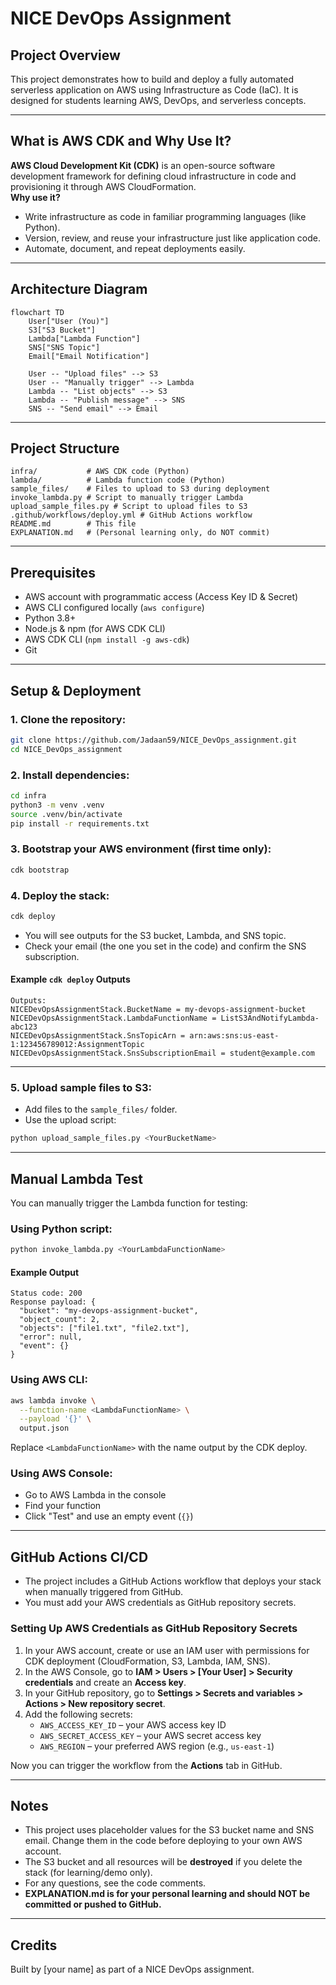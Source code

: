 # NICE DevOps Assignment

## Project Overview
This project demonstrates how to build and deploy a fully automated serverless application on AWS using Infrastructure as Code (IaC). It is designed for students learning AWS, DevOps, and serverless concepts.

---

## What is AWS CDK and Why Use It?

**AWS Cloud Development Kit (CDK)** is an open-source software development framework for defining cloud infrastructure in code and provisioning it through AWS CloudFormation.  
**Why use it?**
- Write infrastructure as code in familiar programming languages (like Python).
- Version, review, and reuse your infrastructure just like application code.
- Automate, document, and repeat deployments easily.

---

## Architecture Diagram

```mermaid
flowchart TD
    User["User (You)"]
    S3["S3 Bucket"]
    Lambda["Lambda Function"]
    SNS["SNS Topic"]
    Email["Email Notification"]

    User -- "Upload files" --> S3
    User -- "Manually trigger" --> Lambda
    Lambda -- "List objects" --> S3
    Lambda -- "Publish message" --> SNS
    SNS -- "Send email" --> Email
```

---

## Project Structure
```
infra/           # AWS CDK code (Python)
lambda/          # Lambda function code (Python)
sample_files/    # Files to upload to S3 during deployment
invoke_lambda.py # Script to manually trigger Lambda
upload_sample_files.py # Script to upload files to S3
.github/workflows/deploy.yml # GitHub Actions workflow
README.md        # This file
EXPLANATION.md   # (Personal learning only, do NOT commit)
```

---

## Prerequisites
- AWS account with programmatic access (Access Key ID & Secret)
- AWS CLI configured locally (`aws configure`)
- Python 3.8+
- Node.js & npm (for AWS CDK CLI)
- AWS CDK CLI (`npm install -g aws-cdk`)
- Git

---

## Setup & Deployment

### 1. Clone the repository:

```sh
git clone https://github.com/Jadaan59/NICE_DevOps_assignment.git
cd NICE_DevOps_assignment
```

### 2. Install dependencies:

```sh
cd infra
python3 -m venv .venv
source .venv/bin/activate
pip install -r requirements.txt
```

### 3. Bootstrap your AWS environment (first time only):

```sh
cdk bootstrap
```

### 4. Deploy the stack:

```sh
cdk deploy
```
- You will see outputs for the S3 bucket, Lambda, and SNS topic.
- Check your email (the one you set in the code) and confirm the SNS subscription.

#### Example `cdk deploy` Outputs

```
Outputs:
NICEDevOpsAssignmentStack.BucketName = my-devops-assignment-bucket
NICEDevOpsAssignmentStack.LambdaFunctionName = ListS3AndNotifyLambda-abc123
NICEDevOpsAssignmentStack.SnsTopicArn = arn:aws:sns:us-east-1:123456789012:AssignmentTopic
NICEDevOpsAssignmentStack.SnsSubscriptionEmail = student@example.com
```

---

### 5. Upload sample files to S3:
- Add files to the `sample_files/` folder.
- Use the upload script:

```sh
python upload_sample_files.py <YourBucketName>
```

---

## Manual Lambda Test
You can manually trigger the Lambda function for testing:

### Using Python script:
```sh
python invoke_lambda.py <YourLambdaFunctionName>
```

#### Example Output

```
Status code: 200
Response payload: {
  "bucket": "my-devops-assignment-bucket",
  "object_count": 2,
  "objects": ["file1.txt", "file2.txt"],
  "error": null,
  "event": {}
}
```

### Using AWS CLI:
```sh
aws lambda invoke \
  --function-name <LambdaFunctionName> \
  --payload '{}' \
  output.json
```
Replace `<LambdaFunctionName>` with the name output by the CDK deploy.

### Using AWS Console:
- Go to AWS Lambda in the console
- Find your function
- Click "Test" and use an empty event (`{}`)

---

## GitHub Actions CI/CD

- The project includes a GitHub Actions workflow that deploys your stack when manually triggered from GitHub.
- You must add your AWS credentials as GitHub repository secrets.

### Setting Up AWS Credentials as GitHub Repository Secrets

1. In your AWS account, create or use an IAM user with permissions for CDK deployment (CloudFormation, S3, Lambda, IAM, SNS).
2. In the AWS Console, go to **IAM > Users > [Your User] > Security credentials** and create an **Access key**.
3. In your GitHub repository, go to **Settings > Secrets and variables > Actions > New repository secret**.
4. Add the following secrets:
   - `AWS_ACCESS_KEY_ID` – your AWS access key ID
   - `AWS_SECRET_ACCESS_KEY` – your AWS secret access key
   - `AWS_REGION` – your preferred AWS region (e.g., `us-east-1`)

Now you can trigger the workflow from the **Actions** tab in GitHub.

---

## Notes
- This project uses placeholder values for the S3 bucket name and SNS email. Change them in the code before deploying to your own AWS account.
- The S3 bucket and all resources will be **destroyed** if you delete the stack (for learning/demo only).
- For any questions, see the code comments.
- **EXPLANATION.md is for your personal learning and should NOT be committed or pushed to GitHub.** 

---

## Credits

Built by [your name] as part of a NICE DevOps assignment. 